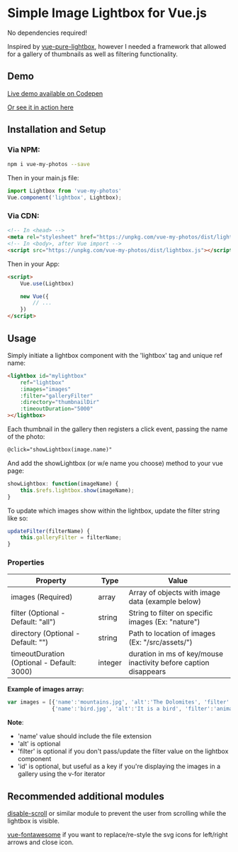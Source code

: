 # Simple Image Lightbox for Vue.js
No dependencies required!

Inspired by <a href="https://github.com/DCzajkowski/vue-pure-lightbox">vue-pure-lightbox</a>, however I 
needed a framework that allowed for a gallery of thumbnails as well as filtering functionality.

## Demo
<a href="https://codepen.io/am283721/pen/VEwNKR" target="_blank">Live demo available on Codepen</a>

<a href="https://andrew-mcgrath.com/Portfolio" target="_blank">Or see it in action here</a>

## Installation and Setup

### Via NPM:
```bash
npm i vue-my-photos --save
```

Then in your main.js file:
```js
import Lightbox from 'vue-my-photos'
Vue.component('lightbox', Lightbox);
```

### Via CDN:
```html
<!-- In <head> -->
<meta rel="stylesheet" href="https://unpkg.com/vue-my-photos/dist/lightbox.css">
<!-- In <body>, after Vue import -->
<script src="https://unpkg.com/vue-my-photos/dist/lightbox.js"></script>
```

Then in your App:
```html
<script>
    Vue.use(Lightbox)

    new Vue({
        // ...
    })
</script>
```

## Usage

Simply initiate a lightbox component with the 'lightbox' tag and unique ref name:

```html
<lightbox id="mylightbox"
    ref="lightbox"
    :images="images"
    :filter="galleryFilter"
    :directory="thumbnailDir"
    :timeoutDuration="5000"
></lightbox>
```

Each thumbnail in the gallery then registers a click event, passing the name of the photo:

```html
@click="showLightbox(image.name)"
```

And add the showLightbox (or w/e name you choose) method to your vue page:

```js
showLightbox: function(imageName) {
    this.$refs.lightbox.show(imageName);
}
```

To update which images show within the lightbox, update the filter string like so:
```js
updateFilter(filterName) {
    this.galleryFilter = filterName;
}
```

### Properties

| Property                                   | Type     | Value                                                           |
| ------------------------------------------ | -------- | --------------------------------------------------------------- |
| images (Required)                          | array    | Array of objects with image data (example below)                |
| filter (Optional - Default: "all")         | string   | String to filter on specific images (Ex: "nature")              |
| directory (Optional - Default: "")         | string   | Path to location of images (Ex: "/src/assets/")                 |
| timeoutDuration (Optional - Default: 3000) | integer  | duration in ms of key/mouse inactivity before caption disappears|

**Example of images array:**

```js
var images = [{'name':'mountains.jpg', 'alt':'The Dolomites', 'filter':'nature', 'id':'image1' },
              {'name':'bird.jpg', 'alt':'It is a bird', 'filter':'animals', 'id':'image2' }];
```

**Note**:
- 'name' value should include the file extension
- 'alt' is optional
- 'filter' is optional if you don't pass/update the filter value on the lightbox component
- 'id' is optional, but useful as a key if you're displaying the images in a gallery using the v-for iterator

## Recommended additional modules

<a href="https://github.com/gilbarbara/disable-scroll#readme">disable-scroll</a> or similar module to prevent the user from scrolling while the lightbox is visible.

<a href="https://github.com/FortAwesome/vue-fontawesome">vue-fontawesome</a> if you want to replace/re-style the svg icons for left/right arrows and close icon.
